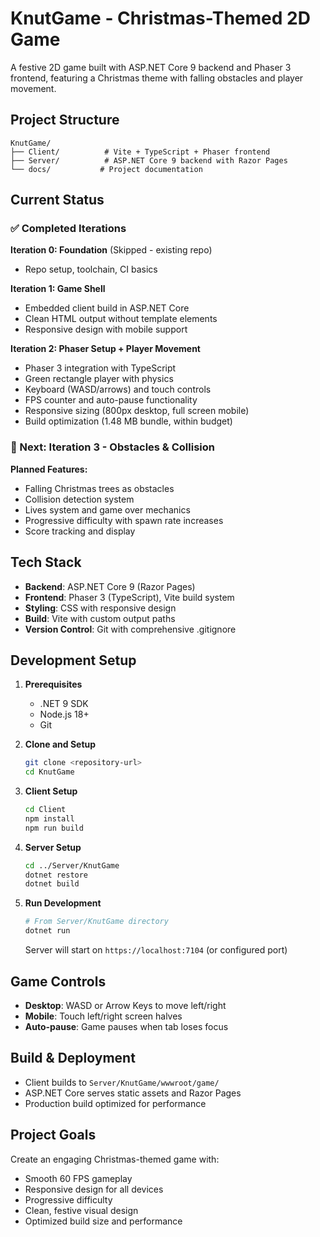 # KnutGame - Christmas-Themed 2D Game

A festive 2D game built with ASP.NET Core 9 backend and Phaser 3 frontend, featuring a Christmas theme with falling obstacles and player movement.

## Project Structure

```
KnutGame/
├── Client/          # Vite + TypeScript + Phaser frontend
├── Server/          # ASP.NET Core 9 backend with Razor Pages
└── docs/           # Project documentation
```

## Current Status

### ✅ Completed Iterations

**Iteration 0: Foundation** (Skipped - existing repo)
- Repo setup, toolchain, CI basics

**Iteration 1: Game Shell**
- Embedded client build in ASP.NET Core
- Clean HTML output without template elements
- Responsive design with mobile support

**Iteration 2: Phaser Setup + Player Movement**
- Phaser 3 integration with TypeScript
- Green rectangle player with physics
- Keyboard (WASD/arrows) and touch controls
- FPS counter and auto-pause functionality
- Responsive sizing (800px desktop, full screen mobile)
- Build optimization (1.48 MB bundle, within budget)

### 🚧 Next: Iteration 3 - Obstacles & Collision

**Planned Features:**
- Falling Christmas trees as obstacles
- Collision detection system
- Lives system and game over mechanics
- Progressive difficulty with spawn rate increases
- Score tracking and display

## Tech Stack

- **Backend**: ASP.NET Core 9 (Razor Pages)
- **Frontend**: Phaser 3 (TypeScript), Vite build system
- **Styling**: CSS with responsive design
- **Build**: Vite with custom output paths
- **Version Control**: Git with comprehensive .gitignore

## Development Setup

1. **Prerequisites**
   - .NET 9 SDK
   - Node.js 18+
   - Git

2. **Clone and Setup**
   ```bash
   git clone <repository-url>
   cd KnutGame
   ```

3. **Client Setup**
   ```bash
   cd Client
   npm install
   npm run build
   ```

4. **Server Setup**
   ```bash
   cd ../Server/KnutGame
   dotnet restore
   dotnet build
   ```

5. **Run Development**
   ```bash
   # From Server/KnutGame directory
   dotnet run
   ```

   Server will start on `https://localhost:7104` (or configured port)

## Game Controls

- **Desktop**: WASD or Arrow Keys to move left/right
- **Mobile**: Touch left/right screen halves
- **Auto-pause**: Game pauses when tab loses focus

## Build & Deployment

- Client builds to `Server/KnutGame/wwwroot/game/`
- ASP.NET Core serves static assets and Razor Pages
- Production build optimized for performance

## Project Goals

Create an engaging Christmas-themed game with:
- Smooth 60 FPS gameplay
- Responsive design for all devices
- Progressive difficulty
- Clean, festive visual design
- Optimized build size and performance
